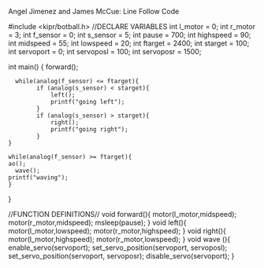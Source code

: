 Angel Jimenez and James McCue: Line Follow Code

#include <kipr/botball.h>
//DECLARE VARIABLES
int l_motor = 0;
int r_motor = 3;
int f_sensor = 0;
int s_sensor = 5;
int pause = 700;
int highspeed = 90;
int midspeed = 55;
int lowspeed = 20;
int ftarget = 2400;
int starget = 100;
int servoport  = 0;
int servoposl = 100;
int servoposr = 1500;

int main()
{
   forward();
        
        
      while(analog(f_sensor) <= ftarget){
            if (analog(s_sensor) < starget){
                left();
                printf("going left");
            }
            if (analog(s_sensor) > starget){
                right();
                printf("going right");
            }
    }
    
    while(analog(f_sensor) >= ftarget){
    ao();
      wave();
    printf("waving");
    }
}

//FUNCTION DEFINITIONS//
void forward(){
    motor(l_motor,midspeed);
    motor(r_motor,midspeed);
    msleep(pause);
}
void left(){
    motor(l_motor,lowspeed);
    motor(r_motor,highspeed);
}
void right(){
    motor(l_motor,highspeed);
    motor(r_motor,lowspeed);
}
void wave (){
   enable_servo(servoport);
   set_servo_position(servoport, servoposl);
   set_servo_position(servoport, servoposr);
   disable_servo(servoport);
}
